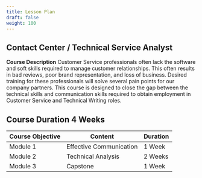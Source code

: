 ```yaml
---
title: Lesson Plan
draft: false
weight: 100
---
```


## Contact Center / Technical Service Analyst

**Course Description**
Customer Service professionals often lack the software and soft skills required to manage customer relationships. This often results in bad reviews, poor brand representation, and loss of business. Desired training for these professionals will solve several pain points for our company partners. This course is designed to close the gap between the technical skills and communication skills required to obtain employment in Customer Service and Technical Writing roles.

## Course Duration 4 Weeks
|Course Objective       | Content           | Duration |
|---                    |---                | ---      |
| Module 1     | Effective Communication    | 1 Week   |
| Module 2     | Technical Analysis         | 2 Weeks  |
| Module 3     | Capstone                   | 1 Week   |
